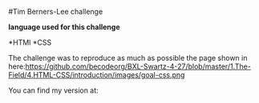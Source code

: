 #Tim Berners-Lee challenge

**language used for this challenge**

*HTMl
*CSS

The challenge was to reproduce as much as possible the page shown in here:https://github.com/becodeorg/BXL-Swartz-4-27/blob/master/1.The-Field/4.HTML-CSS/introduction/images/goal-css.png

You can find my version at:
>
